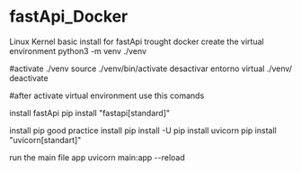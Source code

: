 # fastApi_Docker
Linux Kernel
basic install for fastApi trought docker
create the virtual environment
python3 -m venv ./venv

#activate ./venv
source ./venv/bin/activate
desactivar entorno virtual ./venv/
deactivate

#after activate virtual environment use this comands

install fastApi
pip install "fastapi[standard]"

install pip good practice
install pip install -U pip
install uvicorn
pip install "uvicorn[standart]"

run the main file app
uvicorn main:app --reload
